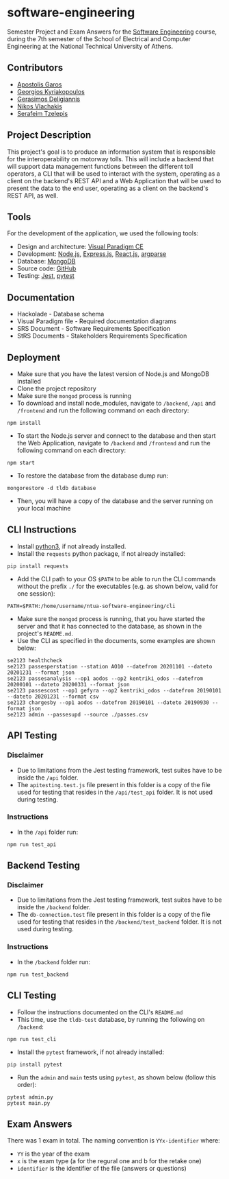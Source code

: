 # software-engineering

Semester Project and Exam Answers for the [Software Engineering](https://www.ece.ntua.gr/en/undergraduate/courses/3205) course, during the 7th semester of the School of Electrical and Computer Engineering at the National Technical University of Athens.

## Contributors
- [Apostolis Garos](https://github.com/ApostolisGaros)
- [Georgios Kyriakopoulos](https://github.com/geokyr)
- [Gerasimos Deligiannis](https://github.com/GerasimosDel)
- [Nikos Vlachakis](https://github.com/NikosVlachakis)
- [Serafeim Tzelepis](https://github.com/sertze)

## Project Description

This project's goal is to produce an information system that is responsible for the interoperability on motorway tolls. This will include a backend that will support data management functions between the different toll operators, a CLI that will be used to interact with the system, operating as a client on the backend's REST API and a Web Application that will be used to present the data to the end user, operating as a client on the backend's REST API, as well.

## Tools

For the development of the application, we used the following tools:

- Design and architecture: [Visual Paradigm CE](https://www.visual-paradigm.com/download/community.jsp)
- Development: [Node.js](https://nodejs.org/en), [Express.js](https://expressjs.com/), [React.js](https://react.dev/), [argparse](https://docs.python.org/3/library/argparse.html)
- Database: [MongoDB](https://www.mongodb.com/)
- Source code: [GitHub](https://github.com/)
- Testing: [Jest](https://jestjs.io/), [pytest](https://docs.pytest.org/en/7.3.x/)

## Documentation

- Hackolade - Database schema
- Visual Paradigm file - Required documentation diagrams
- SRS Document - Software Requirements Specification
- StRS Documents - Stakeholders Requirements Specification

## Deployment

- Make sure that you have the latest version of Node.js and MongoDB installed
- Clone the project repository
- Make sure the `mongod` process is running
- To download and install node_modules, navigate to `/backend`, `/api` and `/frontend` and run the following command on each directory:
```
npm install
```
- To start the Node.js server and connect to the database and then start the Web Application, navigate to `/backend` and `/frontend` and run the following command on each directory:
```
npm start
```
- To restore the database from the database dump run:
```
mongorestore -d tldb database
```
- Then, you will have a copy of the database and the server running on your local machine

## CLI Instructions

- Install [python3](https://www.python.org/downloads/), if not already installed.
- Install the `requests` python package, if not already installed:
```
pip install requests
```
- Add the CLI path to your OS `$PATH` to be able to run the CLI commands without the prefix `./` for the executables (e.g. as shown below, valid for one session):
```
PATH=$PATH:/home/username/ntua-software-engineering/cli
```
- Make sure the `mongod` process is running, that you have started the server and that it has connected to the database, as shown in the project's `README.md`.
- Use the CLI as specified in the documents, some examples are shown below:
```
se2123 healthcheck
se2123 passesperstation --station AO10 --datefrom 20201101 --dateto 20201231 --format json
se2123 passesanalysis --op1 aodos --op2 kentriki_odos --datefrom 20200101 --dateto 20200331 --format json
se2123 passescost --op1 gefyra --op2 kentriki_odos --datefrom 20190101 --dateto 20201231 --format csv
se2123 chargesby --op1 aodos --datefrom 20190101 --dateto 20190930 --format json
se2123 admin --passesupd --source ./passes.csv
```

## API Testing

### Disclaimer

- Due to limitations from the Jest testing framework, test suites have to be inside the `/api` folder.
- The `apitesting.test.js` file present in this folder is a copy of the file used for testing that resides in the `/api/test_api` folder. It is not used during testing.

### Instructions

- In the `/api` folder run:
```
npm run test_api
```

## Backend Testing

### Disclaimer

- Due to limitations from the Jest testing framework, test suites have to be inside the `/backend` folder.
- The `db-connection.test` file present in this folder is a copy of the file used for testing that resides in the `/backend/test_backend` folder. It is not used during testing.

### Instructions

- In the `/backend` folder run:
```
npm run test_backend
```

## CLI Testing

- Follow the instructions documented on the CLI's `README.md`
- This time, use the `tldb-test` database, by running the following on `/backend`:
```
npm run test_cli
```
- Install the `pytest` framework, if not already installed:
```
pip install pytest
```
- Run the `admin` and `main` tests using `pytest`, as shown below (follow this order):
```
pytest admin.py
pytest main.py
```

## Exam Answers

There was 1 exam in total. The naming convention is `YYx-identifier` where:
- `YY` is the year of the exam
- `x` is the exam type (a for the regural one and b for the retake one)
- `identifier` is the identifier of the file (answers or questions)
